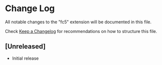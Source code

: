 # Change Log

All notable changes to the "fc5" extension will be documented in this file.

Check [Keep a Changelog](http://keepachangelog.com/) for recommendations on how to structure this file.

## [Unreleased]

- Initial release

